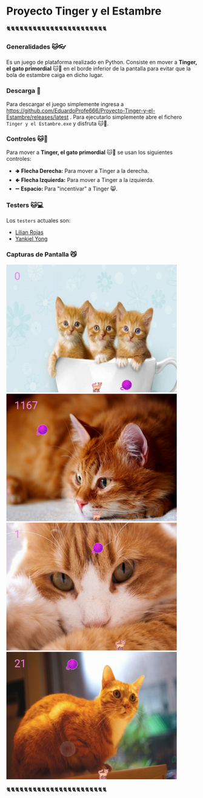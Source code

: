 # Proyecto Tinger y el Estambre

🐈🐈🐈🐈🐈🐈🐈🐈🐈🐈🐈🐈🐈🐈🐈🐈🐈🐈🐈🐈🐈🐈🐈

### Generalidades 🐱👓

Es un juego de plataforma realizado en Python. Consiste en mover a <b>Tinger, el gato primordial</b> 🐱👤 en el borde
inferior de la pantalla para evitar que la bola de estambre caiga en dicho lugar.

### Descarga 🌌

Para descargar el juego simplemente ingresa a https://github.com/EduardoProfe666/Proyecto-Tinger-y-el-Estambre/releases/latest . Para ejecutarlo simplemente abre el
fichero `Tinger y el Estambre.exe` y disfruta 🐱🐉.

### Controles 🐱🚀

Para mover a <b>Tinger, el gato primordial</b> 🐱👤 se usan los siguientes controles:
- 🢂 <b>Flecha Derecha:</b> Para mover a Tinger a la derecha.
- 🢀 <b>Flecha Izquierda:</b> Para mover a Tinger a la izquierda.
- ➖ <b>Espacio: </b> Para "incentivar" a Tinger 😸.

### Testers 🐱💻

Los `testers` actuales son:
- [Lilian Rojas](https://github.com/LilyRosa)
- [Yankiel Yong](https://github.com/YankielYong)

### Capturas de Pantalla 😼

<img src="capturas/tinger_1.png" alt="Captura de Pantalla 1" width="450" title="Captura de Pantalla 1">
<img src="capturas/tinger_2.png" alt="Captura de Pantalla 2" width="450" title="Captura de Pantalla 2">
<img src="capturas/tinger_3.png" alt="Captura de Pantalla 3" width="450" title="Captura de Pantalla 3">
<img src="capturas/tinger_4.png" alt="Captura de Pantalla 4" width="450" title="Captura de Pantalla 4">

🐈🐈🐈🐈🐈🐈🐈🐈🐈🐈🐈🐈🐈🐈🐈🐈🐈🐈🐈🐈🐈🐈🐈
